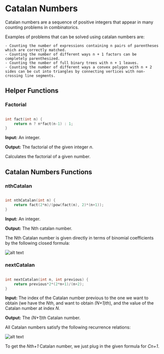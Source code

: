 # Catalan Numbers

Catalan numbers are a sequence of positive integers that appear in many counting problems in combinatorics.

Examples of problems that can be solved using catalan numbers are:

	- Counting the number of expressions containing n pairs of parentheses which are correctly matched.
	- Counting the number of different ways n + 1 factors can be completely parenthesized.
	- Counting the number of full binary trees with n + 1 leaves.
	- Counting the number of different ways a convex polygon with n + 2 sides can be cut into triangles by connecting vertices with non-crossing line segments.
 
## Helper Functions

### Factorial

```cpp

int fact(int n) {
    return n ? n*fact(n-1) : 1;
}

```

**Input:** An integer.

**Output:** The factorial of the given integer _n_.

Calculates the factorial of a given number.

## Catalan Numbers Functions

### nthCatalan

```cpp

int nthCatalan(int n) {
	return fact(2*n)/(pow(fact(n), 2)*(n+1));
}

```

**Input:** An integer.

**Output:** The Nth catalan number.

The Nth Catalan number is given directly in terms of binomial coefficients by the following closed formula:

![alt text](https://wikimedia.org/api/rest_v1/media/math/render/svg/34d4f28865115a05a806649a40f84e1bbc736320)

### nextCatalan

```cpp

int nextCatalan(int n, int previous) {
	return previous*2*(2*n+1)/(n+2);
}

```

**Input:** The index of the Catalan number previous to the one we want to obtain (we have the _Nth_, and want to obtain _(N+1)th_), and the value of the Catalan number at index _N_. 

**Output:** The _(N+1)th_ Catalan number.

All Catalan numbers satisfy the following recurrence relations:

![alt text](https://wikimedia.org/api/rest_v1/media/math/render/svg/79756c79f56fb6c5669408007a9152217e610580)

To get the _Nth+1_ Catalan number, we just plug in the given formula for _Cn+1_.
